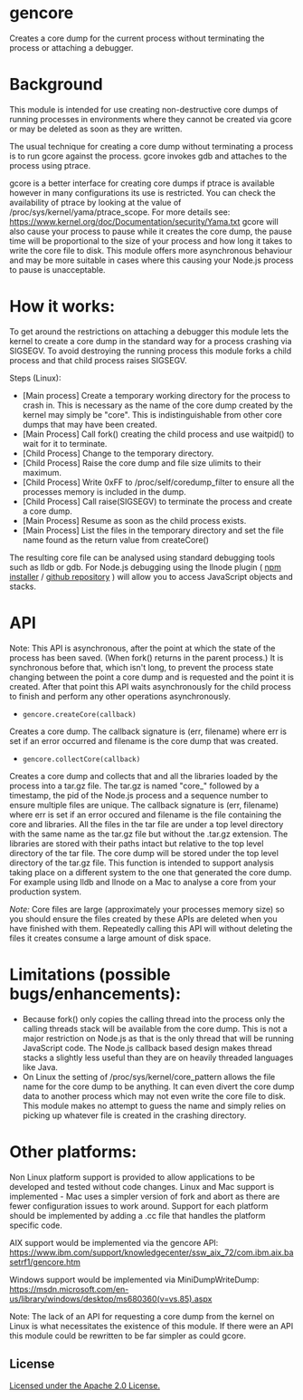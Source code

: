 # gencore

Creates a core dump for the current process without terminating the process or attaching a debugger.

# Background

This module is intended for use creating non-destructive core dumps of running processes in environments where they cannot be created via gcore or may be deleted as soon as they are written.

The usual technique for creating a core dump without terminating a process is to run gcore against the process. gcore invokes gdb and attaches to the process using ptrace.

gcore is a better interface for creating core dumps if ptrace is available however in many configurations its use is restricted. You can check the availability of ptrace by looking at the value of /proc/sys/kernel/yama/ptrace_scope. For more details see: https://www.kernel.org/doc/Documentation/security/Yama.txt
gcore will also cause your process to pause while it creates the core dump, the pause time will be proportional to the size of your process and how long it takes to write the core file to disk. This module offers more asynchronous behaviour and may be more suitable in cases where this causing your Node.js process to pause is unacceptable.

# How it works:

To get around the restrictions on attaching a debugger this module lets the kernel to create a core dump in the standard way for a process crashing via SIGSEGV. To avoid destroying the running process this module forks a child process and that child process raises SIGSEGV.

Steps (Linux):
- [Main process] Create a temporary working directory for the process to crash in. This is necessary as the name of the core dump created by the kernel may simply be "core". This is indistinguishable from other core dumps that may have been created.
- [Main Process] Call fork() creating the child process and use waitpid() to wait for it to terminate.
- [Child Process] Change to the temporary directory.
- [Child Process] Raise the core dump and file size ulimits to their maximum.
- [Child Process] Write 0xFF to /proc/self/coredump_filter to ensure all the processes memory is included in the dump.
- [Child Process] Call raise(SIGSEGV) to terminate the process and create a core dump.
- [Main Process] Resume as soon as the child process exists.
- [Main Process] List the files in the temporary directory and set the file name found as the return value from createCore()

The resulting core file can be analysed using standard debugging tools such as lldb or gdb. For Node.js debugging using the llnode plugin ( [npm installer](https://www.npmjs.com/package/llnode) / [github repository](https://github.com/nodejs/llnode) ) will allow you to access JavaScript objects and stacks.

# API

Note: This API is asynchronous, after the point at which the state of the process has been saved. (When fork() returns in the parent process.) It is synchronous before that, which isn't long, to prevent the process state changing between the point a core dump and is requested and the point it is created. After that point this API waits asynchronously for the child process to finish and perform any other operations asynchronously.

- `gencore.createCore(callback)`

Creates a core dump. The callback signature is (err, filename) where err is set if an error occurred and filename is the core dump that was created.

- `gencore.collectCore(callback)`

Creates a core dump and collects that and all the libraries loaded by the process into a tar.gz file. The tar.gz is named "core_" followed by a timestamp, the pid of the Node.js process and a sequence number to ensure multiple files are unique. The callback signature is (err, filename) where err is set if an error occured and filename is the file containing the core and libraries.
All the files in the tar file are under a top level directory with the same name as the tar.gz file but without the .tar.gz extension. The libraries are stored with their paths intact but relative to the top level directory of the tar file. The core dump will be stored under the top level directory of the tar.gz file.
This function is intended to support analysis taking place on a different system to the one that generated the core dump. For example using lldb and llnode on a Mac to analyse a core from your production system.

*Note:* Core files are large (approximately your processes memory size) so you should ensure the files created by these APIs are deleted when you have finished with them. Repeatedly calling this API will without deleting the files it creates consume a large amount of disk space.

# Limitations (possible bugs/enhancements):
- Because fork() only copies the calling thread into the process only the calling threads stack will be available from the core dump. This is not a major restriction on Node.js as that is the only thread that will be running JavaScript code. The Node.js callback based design makes thread stacks a slightly less useful than they are on heavily threaded languages like Java.
- On Linux the setting of /proc/sys/kernel/core_pattern allows the file name for the core dump to be anything. It can even divert the core dump data to another process which may not even write the core file to disk. This module makes no attempt to guess the name and simply relies on picking up whatever file is created in the crashing directory.


# Other platforms:

Non Linux platform support is provided to allow applications to be developed and tested without code changes.
Linux and Mac support is implemented - Mac uses a simpler version of fork and abort as there are fewer configuration issues to work around.
Support for each platform should be implemented by adding a <platform>.cc file that handles the platform specific code.

AIX support would be implemented via the gencore API: https://www.ibm.com/support/knowledgecenter/ssw_aix_72/com.ibm.aix.basetrf1/gencore.htm

Windows support would be implemented via MiniDumpWriteDump:
https://msdn.microsoft.com/en-us/library/windows/desktop/ms680360(v=vs.85).aspx

Note: The lack of an API for requesting a core dump from the kernel on Linux is what necessitates the existence of this module. If there were an API this module could be rewritten to be far simpler as could gcore.


## License

[Licensed under the Apache 2.0 License.](LICENSE.md)
